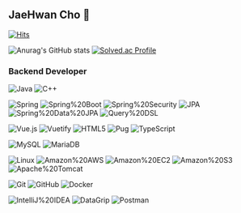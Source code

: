 ## JaeHwan Cho 👋
[![Hits](https://hits.seeyoufarm.com/api/count/incr/badge.svg?url=https%3A%2F%2Fgithub.com%2FJaeHwanCho&count_bg=%2379C83D&title_bg=%23555555&icon=&icon_color=%23E7E7E7&title=hits&edge_flat=false)](https://hits.seeyoufarm.com)

![Anurag's GitHub stats](https://github-readme-stats.vercel.app/api?username=JaeHwanCho&show_icons=true&theme=dark) [![Solved.ac Profile](http://mazassumnida.wtf/api/v2/generate_badge?boj=rhdwkrfjrzl)](https://solved.ac/rhdwkrfjrzl/)


### Backend Developer

![Java](https://img.shields.io/badge/Java-007396.svg?&style=for-the-badge&logo=Java&logoColor=white)
![C++](https://img.shields.io/badge/C++-00599C.svg?&style=for-the-badge&logo=C++&logoColor=white)

![Spring](https://img.shields.io/badge/Spring-6DB33F.svg?&style=for-the-badge&logo=Spring&logoColor=white)
![Spring%20Boot](https://img.shields.io/badge/Spring%20Boot-6DB33F.svg?&style=for-the-badge&logo=Spring%20Boot&logoColor=white)
![Spring%20Security](https://img.shields.io/badge/Spring%20Security-6DB33F.svg?&style=for-the-badge&logo=Spring%20Security&logoColor=white)
![JPA](https://img.shields.io/badge/JPA-6DB33F.svg?&style=for-the-badge&logo=JPA&logoColor=white)
![Spring%20Data%20JPA](https://img.shields.io/badge/Spring%20Data%20JPA-6DB33F.svg?&style=for-the-badge&logo=Spring%20Data%20JPA&logoColor=white)
![Query%20DSL](https://img.shields.io/badge/Query%20DSL-2596be.svg?&style=for-the-badge&logo=Query%20DSL&logoColor=white)

![Vue.js](https://img.shields.io/badge/Vue.js-4FC08D.svg?&style=for-the-badge&logo=Vue.js&logoColor=white)
![Vuetify](https://img.shields.io/badge/Vuetify-1867C0.svg?&style=for-the-badge&logo=Vuetify&logoColor=white)
![HTML5](https://img.shields.io/badge/HTML5-E34F26.svg?&style=for-the-badge&logo=HTML5&logoColor=white)
![Pug](https://img.shields.io/badge/Pug-A86454.svg?&style=for-the-badge&logo=Pug&logoColor=white)
![TypeScript](https://img.shields.io/badge/TypeScript-3178C6.svg?&style=for-the-badge&logo=TypeScript&logoColor=white)

![MySQL](https://img.shields.io/badge/MySQL-4479A1.svg?&style=for-the-badge&logo=MySQL&logoColor=white)
![MariaDB](https://img.shields.io/badge/MariaDB-003545.svg?&style=for-the-badge&logo=MariaDB&logoColor=white)


![Linux](https://img.shields.io/badge/Linux-FCC624.svg?&style=for-the-badge&logo=Linux&logoColor=white)
![Amazon%20AWS](https://img.shields.io/badge/Amazon%20AWS-232F3E.svg?&style=for-the-badge&logo=Amazon%20AWS&logoColor=white)
![Amazon%20EC2](https://img.shields.io/badge/Amazon%20EC2-FF9900.svg?&style=for-the-badge&logo=Amazon%20EC2&logoColor=white)
![Amazon%20S3](https://img.shields.io/badge/Amazon%20S3-569A31.svg?&style=for-the-badge&logo=Amazon%20S3&logoColor=white)
![Apache%20Tomcat](https://img.shields.io/badge/Apache%20Tomcat%20S3-F8DC75.svg?&style=for-the-badge&logo=Apache%20Tomcat&logoColor=white)

![Git](https://img.shields.io/badge/Git-F05032.svg?&style=for-the-badge&logo=Git&logoColor=white)
![GitHub](https://img.shields.io/badge/GitHub-181717.svg?&style=for-the-badge&logo=GitHub&logoColor=white)
![Docker](https://img.shields.io/badge/Docker-2496ED.svg?&style=for-the-badge&logo=Docker&logoColor=white)

![IntelliJ%20IDEA](https://img.shields.io/badge/IntelliJ%20IDEA-000000.svg?&style=for-the-badge&logo=IntelliJ%20IDEA&logoColor=white)
![DataGrip](https://img.shields.io/badge/DataGrip-000000.svg?&style=for-the-badge&logo=DataGrip&logoColor=white)
![Postman](https://img.shields.io/badge/Postman-FF6C37.svg?&style=for-the-badge&logo=Postman&logoColor=white)



<!--
**JaeHwanCho/JaeHwanCho** is a ✨ _special_ ✨ repository because its `README.md` (this file) appears on your GitHub profile.

Here are some ideas to get you started:

- 🔭 I’m currently working on ...
- 🌱 I’m currently learning ...
- 👯 I’m looking to collaborate on ...
- 🤔 I’m looking for help with ...
- 💬 Ask me about ...
- 📫 How to reach me: ...
- 😄 Pronouns: ...
- ⚡ Fun fact: ...
-->
